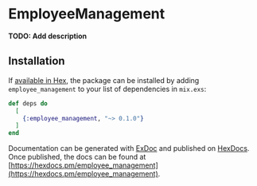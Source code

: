 # EmployeeManagement

**TODO: Add description**

## Installation

If [available in Hex](https://hex.pm/docs/publish), the package can be installed
by adding `employee_management` to your list of dependencies in `mix.exs`:

```elixir
def deps do
  [
    {:employee_management, "~> 0.1.0"}
  ]
end
```

Documentation can be generated with [ExDoc](https://github.com/elixir-lang/ex_doc)
and published on [HexDocs](https://hexdocs.pm). Once published, the docs can
be found at [https://hexdocs.pm/employee_management](https://hexdocs.pm/employee_management).


